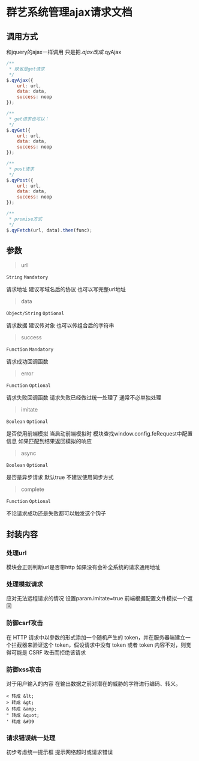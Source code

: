 
# 群艺系统管理ajax请求文档

## 调用方式

和jquery的ajax一样调用 只是把$.ajax改成$.qyAjax

```js
/**
 * 缺省是get请求
 */
$.qyAjax({
	url: url,
	data: data,
	success: noop
});

/**
 * get请求也可以：
 */
$.qyGet({
	url: url,
	data: data,
	success: noop
});

/**
 * post请求
 */
$.qyPost({
	url: url,
	data: data,
	success: noop
});

/**
 * promise方式
 */
$.qyFetch(url, data).then(func);
```

## 参数

> url

```String``` ```Mandatory```

请求地址 建议写域名后的协议 也可以写完整url地址

> data

```Object/String``` ```Optional```

请求数据 建议传对象 也可以传组合后的字符串

> success

```Function``` ```Mandatory```

请求成功回调函数

> error

```Function``` ```Optional```

请求失败回调函数 请求失败已经做过统一处理了 通常不必单独处理

> imitate

```Boolean``` ```Optional```

是否使用前端模拟 当启动前端模拟时 模块查找window.config.feRequest中配置信息 如果匹配到结果返回模拟的响应

> async

```Boolean``` ```Optional```

是否是异步请求 默认true 不建议使用同步方式

> complete

```Function``` ```Optional```

不论请求成功还是失败都可以触发这个钩子

## 封装内容

### 处理url

模块会正则判断url是否带http 如果没有会补全系统的请求通用地址

### 处理模拟请求

应对无法远程请求的情况 设置param.imitate=true 前端根据配置文件模拟一个返回

### 防御csrf攻击

在 HTTP 请求中以參数的形式添加一个随机产生的 token，并在服务器端建立一个拦截器来验证这个 token，假设请求中没有 
token 或者 token 内容不对，则觉得可能是 CSRF 攻击而拒绝该请求

### 防御xss攻击

对于用户输入的内容 在输出数据之前对潜在的威胁的字符进行编码、转义。
```
< 转成 &lt;
> 转成 &gt;
& 转成 &amp;
" 转成 &quot;
' 转成 &#39
```

### 请求错误统一处理

初步考虑统一提示框 提示网络超时或请求错误


























